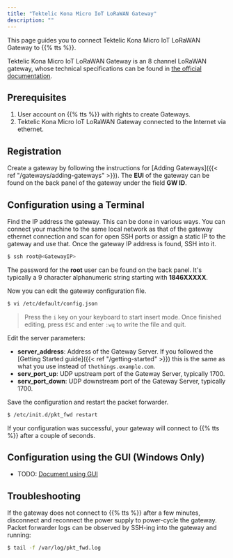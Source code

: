 ```yaml
---
title: "Tektelic Kona Micro IoT LoRaWAN Gateway"
description: ""
---
```

 
This page guides you to connect Tektelic Kona Micro IoT LoRaWAN Gateway to {{% tts %}}.

<!--more-->

Tektelic Kona Micro IoT LoRaWAN Gateway is an 8 channel LoRaWAN gateway, whose technical specifications can be found in [the official documentation](https://tektelic.com/catalog/kona-micro-iot-gateway).

## Prerequisites

1. User account on {{% tts %}} with rights to create Gateways.
2. Tektelic Kona Micro IoT LoRaWAN Gateway connected to the Internet via ethernet.

## Registration

Create a gateway by following the instructions for [Adding Gateways]({{< ref "/gateways/adding-gateways" >}}). The **EUI** of the gateway can be found on the back panel of the gateway under the field **GW ID**.

## Configuration using a Terminal

Find the IP address the gateway. This can be done in various ways. You can connect your machine to the same local network as that of the gateway ethernet connection and scan for open SSH ports or assign a static IP to the gateway and use that. Once the gateway IP address is found, SSH into it.

```bash
$ ssh root@<GatewayIP>
```

The password for the **root** user can be found on the back panel. It's typically a 9 character alphanumeric string starting with **1846XXXXX**.

Now you can edit the gateway configuration file.

```bash
$ vi /etc/default/config.json
```

> Press the `i` key on your keyboard to start insert mode. Once finished editing, press `ESC` and enter `:wq` to write the file and quit.

Edit the server parameters:

- **server_address**: Address of the Gateway Server. If you followed the [Getting Started guide]({{< ref "/getting-started" >}}) this is the same as what you use instead of `thethings.example.com`.
- **serv_port_up**: UDP upstream port of the Gateway Server, typically 1700.
- **serv_port_down**: UDP downstream port of the Gateway Server, typically 1700.

Save the configuration and restart the packet forwarder.

```bash
$ /etc/init.d/pkt_fwd restart
```

If your configuration was successful, your gateway will connect to {{% tts %}} after a couple of seconds.

## Configuration using the GUI (Windows Only)

- TODO: [Document using GUI](https://github.com/TheThingsNetwork/lorawan-stack/issues/1140)

## Troubleshooting

If the gateway does not connect to {{% tts %}} after a few minutes, disconnect and reconnect the power supply to power-cycle the gateway. Packet forwarder logs can be observed by SSH-ing into the gateway and running:

```bash
$ tail -f /var/log/pkt_fwd.log
```
